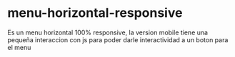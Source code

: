 # menu-horizontal-responsive
Es un menu horizontal 100% responsive, la version mobile tiene una pequeña interaccion con js para poder darle interactividad a un boton para el menu 
